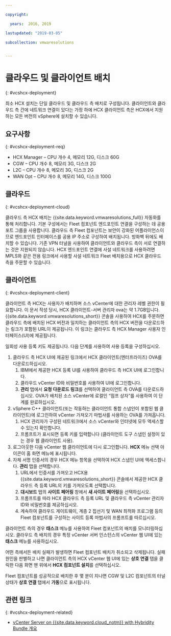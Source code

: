 ```yaml
---

copyright:

  years:  2016, 2019

lastupdated: "2019-03-05"

subcollection: vmwaresolutions


---
```


# 클라우드 및 클라이언트 배치
{: #vcshcx-deployment}

최소 HCX 설치는 단일 클라우드 및 클라우드 측 배치로 구성됩니다. 클라이언트와 클라우드 측 간에
네트워크 연결이 있다는 가정 하에 HCX 클라이언트 측은 HCX에서 지원하는
모든 버전의 vSphere에 설치할 수 있습니다.

## 요구사항
{: #vcshcx-deployment-req}

- HCX Manager – CPU 개수 4, 메모리 12G, 디스크 60G
- CGW – CPU 개수 8, 메모리 3G, 디스크 2G
- L2C – CPU 개수 8, 메모리 3G, 디스크 2G
- WAN Opt – CPU 개수 8, 메모리 14G, 디스크 100G

## 클라우드
{: #vcshcx-deployment-cloud}

클라우드 측 HCX 배치는 {{site.data.keyword.vmwaresolutions_full}} 자동화를 통해 처리합니다. 기본 구성에서는 Fleet 컴포넌트 엔드포인트 연결을 구성하는 데 공용 포트 그룹을 사용합니다. 클라우드 측 Fleet 컴포넌트는 보안이 강화된 어플라이언스이므로 엔드포인트 인터페이스를 공용 IP 주소로 구성하여 배치됩니다. 방화벽 뒤에도 배치할 수 있습니다. 기존 VPN
터널을 사용하여 클라이언트와 클라우드 측이 서로
연결하는 것은 지원되지 않습니다. HCX 엔드포인트 연결에 사설 네트워크를 사용하려면
MPLS와 같은 전용 링크에서 사용할 사설 네트워크 Fleet 배치용으로 HCX 클라우드 측을 주문할 수 있습니다.

## 클라이언트
{: #vcshcx-deployment-client}

클라이언트 측 HCX는 사용자가 배치하며 소스 vCenter에 대한
관리자 레벨 권한이 필요합니다. 이 문서 작성 당시, HCX 클라이언트-서버
관리자 ova는 약 1.7GB입니다. {{site.data.keyword.vmwaresolutions_short}} 콘솔을 사용하여
HCX를 주문하면 클라우드 측에 배치된 HCX 버전과 일치하는
클라이언트 측의 HCX 버전을 다운로드하는 링크가 포함된
URL이 제공됩니다. 이 링크는 클라우드 측 HCX Manager 사용자 인터페이스(UI)에 제공됩니다.

일회성 사용 등록 키도 제공됩니다. 다음 단계를 사용하여 사용 등록을 구성하십시오.

1. 클라우드 측 HCX UI에 제공된 링크에서 HCX 클라이언트(엔터프라이즈)
OVA를 다운로드하십시오.
    1. IBM에서 제공한 HCX 등록 UI를 사용하여 클라우드 측 HCX UI에 로그인합니다.
    2. 클라우드 vCenter ID와 비밀번호를 사용하여 UI에 로그인합니다.
    3. **관리** 탭에서 **요청 다운로드 링크**를 선택하여 클라이언트 측 OVA를 다운로드하십시오. OVA가 배치된 소스 vCenter에 로컬인 “점프 상자”를 사용하여 이 단계를 완료하십시오.
2. vSphere C++ 클라이언트(또는 작동하는 클라이언트 통합 스냅인이 포함된 웹 클라이언트)에 로그인하여 vCenter 가져오기 마법사를 사용하는 OVA를 가져옵니다.
    1. HCX 관리자가 구성된 네트워크에서 소스 vCenter와 인터넷에 모두 액세스할 수 있는지 확인합니다.  
    2. 프롬프트가 표시되면 등록 키를 입력합니다 (클라이언트 도구 스냅인 설정이 있는 경우 웹 클라이언트 사용).  
3. 로그아웃한 다음 vCenter 웹 클라이언트에 다시 로그인합니다. **HCX** 메뉴 선택 아이콘이 홈 화면 메뉴에 표시됩니다.
4. 자체 서명 인증서의 경우 HCX 메뉴 항목을 선택하여 HCX 스냅인 UI에 액세스합니다. **관리** 탭을 선택합니다.
    1. URL에서 인증서를 가져오고 HCX용 {{site.data.keyword.vmwaresolutions_short}} 콘솔에서 제공한 HCX 클라우드 측 등록 URL의 키를 가져오도록 선택합니다.
    2. **대시보드** 탭의 **사이트 페어링** 창에서 **새 사이트 페어링**을 선택하십시오.
    3. 프롬프트를 따라 HCX 클라우드 측 등록 URL 및 클라우드 측 vCenter 관리자 ID와 비밀번호를 제공하십시오.
    4. 계속하여 클라우드 게이트웨이, 계층 2 집선기 및 WAN 최적화 프로그램 등의 Fleet 컴포넌트를 구성하는 사이트 등록 마법사의 프롬프트를 따르십시오.  

클라이언트 측의 경우 **태스크** 메뉴를 사용하여 Fleet 컴포넌트의 배치를 모니터링하십시오. 클라우드 측 배치의 경우 특정 vCenter 서버 인스턴스의 vCenter 웹 UI에 있는 **태스크** 메뉴를 사용하십시오.

어떤 측에서든 배치 실패가
발생하면 Fleet 컴포넌트 배치가 취소되고
삭제됩니다. 실패 원인을 판별하고 나면 클라이언트 측의 HCX vCenter 웹 UI에 있는 **상호 연결** 탭을 클릭한 다음 화면 맨 위에서 **HCX 컴포넌트 설치**를 선택하십시오.

Fleet 컴포넌트를 성공적으로 배치한 후 몇 분이 지나면 CGW 및 L2C 컴포넌트의 터널 상태가 **상호 연결** 탭에서 **가동**으로 표시됩니다.

## 관련 링크
{: #vcshcx-deployment-related}

* [vCenter Server on {{site.data.keyword.cloud_notm}} with Hybridity Bundle 개요](/docs/services/vmwaresolutions/archiref/vcs?topic=vmware-solutions-vcs-hybridity-intro)   
